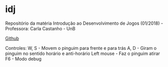 # idj
Repositório da matéria Introdução ao Desenvolvimento de Jogos (01/2018) - Professora: Carla Castanho - UnB

[Github](https://github.com/EdgarFabiano/idj)

Controles:
	W, S - Movem o pinguim para frente e para trás
	A, D - Giram o pinguim no sentido horário e anti-horário
	Left mouse - Faz o pinguim atirar
	F6 - Modo debug
